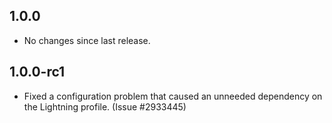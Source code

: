 ## 1.0.0
* No changes since last release.

## 1.0.0-rc1
* Fixed a configuration problem that caused an unneeded dependency on the
  Lightning profile. (Issue #2933445)
 